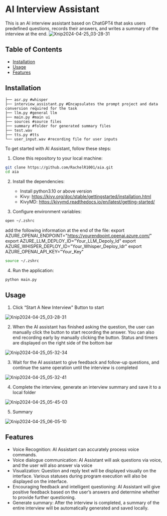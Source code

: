 # AI Interview Assistant

This is an AI interview assistant based on ChatGPT4 that asks users predefined questions, records their answers, and writes a summary of the interview at the end. 
![Xnip2024-04-25_03-28-31](https://github.com/RachelR1001/aia/assets/148432322/42dd1b4a-7789-4c79-ac19-866d191022f7)


## Table of Contents

- [Installation](#installation)
- [Usage](#usage)
- [Features](#features)

## Installation
```
├── asr.py #whisper
├── interview_assistant.py #Encapsulates the prompt project and data conversion required for the task
├── llm.py #general llm
├── main.py #main ui
├── sources #source files
├── summary #folder for generated summary files
├── test.wav
├── tts.py #tts
└── user_input.wav #recording file for user inputs
```

To get started with AI Assistant, follow these steps:
1. Clone this repository to your local machine:

```bash
git clone https://github.com/RachelR1001/aia.git
cd aia
```

2. Install the dependencies:
   - Install python3.10 or above version
   - Kivy: https://kivy.org/doc/stable/gettingstarted/installation.html
   - KivyMD: https://kivymd.readthedocs.io/en/latest/getting-started/
  
    
3. Configure environment variables:
```bash
open ~/.zshrc
```
add the following information at the end of the file:
  export AZURE_OPENAI_ENDPOINT="https://yourendpoint.openai.azure.com/"
  export AZURE_LLM_DEPLOY_ID="Your_LLM_Depoly_Id"
  export AZURE_WHISPER_DEPLOY_ID="Your_Whisper_Deploy_Idr"
  export AZURE_OPENAI_API_KEY="Your_Key"

```bash
source ~/.zshrc
```

4. Run the application:
```bash
python main.py
```


## Usage
1. Click “Start A New Interview" Button to start
   
![Xnip2024-04-25_03-28-31](https://github.com/RachelR1001/aia/assets/148432322/efaa0f13-8c0e-482a-a4d0-e122bfa1319a)

2. When the AI assistant has finished asking the question, the user can manually click the button to start recording the answer. You can also end recording early by manually clicking the button. Status and timers are displayed on the right side of the bottom bar
   
![Xnip2024-04-25_05-32-34](https://github.com/RachelR1001/aia/assets/148432322/28ce4ca8-2732-4913-bf88-a99aeea3a3f7)

3. Wait for the AI assistant to give feedback and follow-up questions, and continue the same operation until the interview is completed
   
![Xnip2024-04-25_05-32-41](https://github.com/RachelR1001/aia/assets/148432322/b1a0cac5-f020-4638-adfa-fc014c62cbdb)

4. Complete the interview, generate an interview summary and save it to a local folder
   
![Xnip2024-04-25_05-45-03](https://github.com/RachelR1001/aia/assets/148432322/33c10b0b-cd29-4cc6-a2a7-157367ee9793)

5. Summary

![Xnip2024-04-25_06-05-10](https://github.com/RachelR1001/aia/assets/148432322/a0088b9e-0cec-45df-b8a6-0bdb57345746)


## Features
- Voice Recognition: AI Assistant can accurately process voice commands.
- Voice dialogue communication: AI Assistant will ask questions via voice, and the user will also answer via voice
- Visualization: Question and reply text will be displayed visually on the interface. Various statuses during program execution will also be displayed on the interface.
- Encouraging feedback and intelligent questioning: AI Assistant will give positive feedback based on the user’s answers and determine whether to provide further questioning.
- Generate summary: After the interview is completed, a summary of the entire interview will be automatically generated and saved locally.
